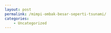 ```yaml
---
layout: post
permalink: /mimpi-ombak-besar-seperti-tsunami/
categories:
    - Uncategorized
---
```


